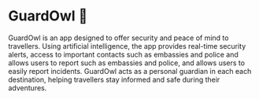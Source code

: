 # GuardOwl 🦉
GuardOwl is an app designed to offer security and peace of mind to travellers. Using artificial intelligence, the app provides real-time security alerts, access to important contacts such as embassies and police and allows users to report such as embassies and police, and allows users to easily report incidents. GuardOwl acts as a personal guardian in each each destination, helping travellers stay informed and safe during their adventures. 
